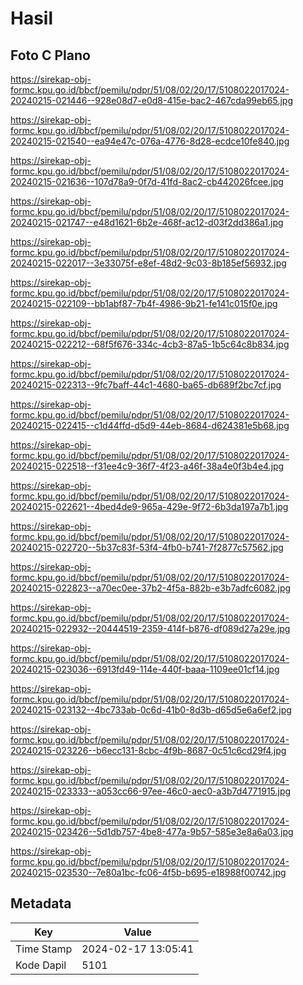 # Hasil

## Foto C Plano

https://sirekap-obj-formc.kpu.go.id/bbcf/pemilu/pdpr/51/08/02/20/17/5108022017024-20240215-021446--928e08d7-e0d8-415e-bac2-467cda99eb65.jpg

https://sirekap-obj-formc.kpu.go.id/bbcf/pemilu/pdpr/51/08/02/20/17/5108022017024-20240215-021540--ea94e47c-076a-4776-8d28-ecdce10fe840.jpg

https://sirekap-obj-formc.kpu.go.id/bbcf/pemilu/pdpr/51/08/02/20/17/5108022017024-20240215-021636--107d78a9-0f7d-41fd-8ac2-cb442026fcee.jpg

https://sirekap-obj-formc.kpu.go.id/bbcf/pemilu/pdpr/51/08/02/20/17/5108022017024-20240215-021747--e48d1621-6b2e-468f-ac12-d03f2dd386a1.jpg

https://sirekap-obj-formc.kpu.go.id/bbcf/pemilu/pdpr/51/08/02/20/17/5108022017024-20240215-022017--3e33075f-e8ef-48d2-9c03-8b185ef56932.jpg

https://sirekap-obj-formc.kpu.go.id/bbcf/pemilu/pdpr/51/08/02/20/17/5108022017024-20240215-022109--bb1abf87-7b4f-4986-9b21-fe141c015f0e.jpg

https://sirekap-obj-formc.kpu.go.id/bbcf/pemilu/pdpr/51/08/02/20/17/5108022017024-20240215-022212--68f5f676-334c-4cb3-87a5-1b5c64c8b834.jpg

https://sirekap-obj-formc.kpu.go.id/bbcf/pemilu/pdpr/51/08/02/20/17/5108022017024-20240215-022313--9fc7baff-44c1-4680-ba65-db689f2bc7cf.jpg

https://sirekap-obj-formc.kpu.go.id/bbcf/pemilu/pdpr/51/08/02/20/17/5108022017024-20240215-022415--c1d44ffd-d5d9-44eb-8684-d624381e5b68.jpg

https://sirekap-obj-formc.kpu.go.id/bbcf/pemilu/pdpr/51/08/02/20/17/5108022017024-20240215-022518--f31ee4c9-36f7-4f23-a46f-38a4e0f3b4e4.jpg

https://sirekap-obj-formc.kpu.go.id/bbcf/pemilu/pdpr/51/08/02/20/17/5108022017024-20240215-022621--4bed4de9-965a-429e-9f72-6b3da197a7b1.jpg

https://sirekap-obj-formc.kpu.go.id/bbcf/pemilu/pdpr/51/08/02/20/17/5108022017024-20240215-022720--5b37c83f-53f4-4fb0-b741-7f2877c57562.jpg

https://sirekap-obj-formc.kpu.go.id/bbcf/pemilu/pdpr/51/08/02/20/17/5108022017024-20240215-022823--a70ec0ee-37b2-4f5a-882b-e3b7adfc6082.jpg

https://sirekap-obj-formc.kpu.go.id/bbcf/pemilu/pdpr/51/08/02/20/17/5108022017024-20240215-022932--20444519-2359-414f-b876-df089d27a29e.jpg

https://sirekap-obj-formc.kpu.go.id/bbcf/pemilu/pdpr/51/08/02/20/17/5108022017024-20240215-023036--6913fd49-114e-440f-baaa-1109ee01cf14.jpg

https://sirekap-obj-formc.kpu.go.id/bbcf/pemilu/pdpr/51/08/02/20/17/5108022017024-20240215-023132--4bc733ab-0c6d-41b0-8d3b-d65d5e6a6ef2.jpg

https://sirekap-obj-formc.kpu.go.id/bbcf/pemilu/pdpr/51/08/02/20/17/5108022017024-20240215-023226--b6ecc131-8cbc-4f9b-8687-0c51c6cd29f4.jpg

https://sirekap-obj-formc.kpu.go.id/bbcf/pemilu/pdpr/51/08/02/20/17/5108022017024-20240215-023333--a053cc66-97ee-46c0-aec0-a3b7d4771915.jpg

https://sirekap-obj-formc.kpu.go.id/bbcf/pemilu/pdpr/51/08/02/20/17/5108022017024-20240215-023426--5d1db757-4be8-477a-9b57-585e3e8a6a03.jpg

https://sirekap-obj-formc.kpu.go.id/bbcf/pemilu/pdpr/51/08/02/20/17/5108022017024-20240215-023530--7e80a1bc-fc06-4f5b-b695-e18988f00742.jpg


## Metadata

| Key        | Value               |
| ---------- | ------------------- |
| Time Stamp | 2024-02-17 13:05:41 |
| Kode Dapil | 5101                |



